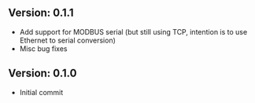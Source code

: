 Version: 0.1.1
------------
- Add support for MODBUS serial (but still using TCP, intention is to use Ethernet to serial conversion)
- Misc bug fixes

Version: 0.1.0
------------
- Initial commit
